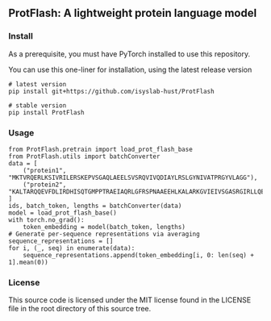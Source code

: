 ## ProtFlash: A lightweight protein language model

### Install 
As a prerequisite, you must have PyTorch installed to use this repository.

You can use this one-liner for installation, using the latest release version
```
# latest version
pip install git+https://github.com/isyslab-hust/ProtFlash

# stable version
pip install ProtFlash
```
### Usage
```
from ProtFlash.pretrain import load_prot_flash_base
from ProtFlash.utils import batchConverter
data = [
    ("protein1", "MKTVRQERLKSIVRILERSKEPVSGAQLAEELSVSRQVIVQDIAYLRSLGYNIVATPRGYVLAGG"),
    ("protein2", "KALTARQQEVFDLIRDHISQTGMPPTRAEIAQRLGFRSPNAAEEHLKALARKGVIEIVSGASRGIRLLQEE"),
]
ids, batch_token, lengths = batchConverter(data)
model = load_prot_flash_base()
with torch.no_grad():
    token_embedding = model(batch_token, lengths)
# Generate per-sequence representations via averaging
sequence_representations = []
for i, (_, seq) in enumerate(data):
    sequence_representations.append(token_embedding[i, 0: len(seq) + 1].mean(0))
```

### License
This source code is licensed under the MIT license found in the LICENSE file in the root directory of this source tree.